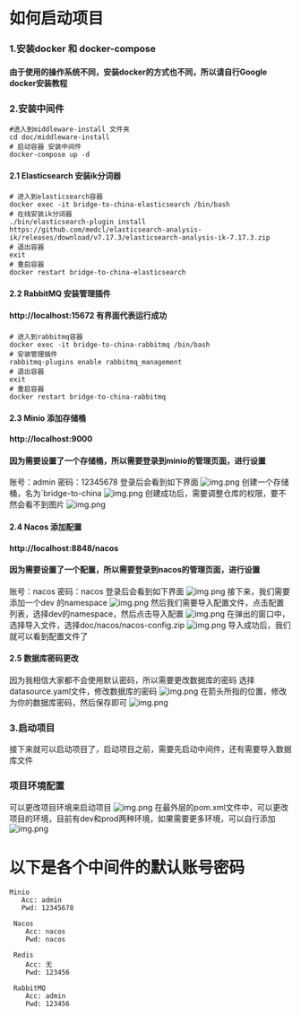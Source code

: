 # 如何启动项目

### 1.安装docker 和 docker-compose

#### 由于使用的操作系统不同，安装docker的方式也不同，所以请自行Google docker安装教程

### 2.安装中间件

``` shell
#进入到middleware-install 文件夹
cd doc/middleware-install
# 启动容器 安装中间件
docker-compose up -d 
```
#### 2.1 Elasticsearch 安装ik分词器

```shell
# 进入到elasticsearch容器
docker exec -it bridge-to-china-elasticsearch /bin/bash
# 在线安装ik分词器
./bin/elasticsearch-plugin install https://github.com/medcl/elasticsearch-analysis-ik/releases/download/v7.17.3/elasticsearch-analysis-ik-7.17.3.zip
# 退出容器
exit
# 重启容器
docker restart bridge-to-china-elasticsearch
```
#### 2.2 RabbitMQ 安装管理插件
#### http://localhost:15672 有界面代表运行成功
```shell
# 进入到rabbitmq容器
docker exec -it bridge-to-china-rabbitmq /bin/bash
# 安装管理插件
rabbitmq-plugins enable rabbitmq_management
# 退出容器
exit
# 重启容器
docker restart bridge-to-china-rabbitmq
```
#### 2.3 Minio 添加存储桶
#### http://localhost:9000
#### 因为需要设置了一个存储桶，所以需要登录到minio的管理页面，进行设置
账号：admin
密码：12345678
登录后会看到如下界面
![img.png](image/img.png)
创建一个存储桶，名为`bridge-to-china
![img.png](image/img2.png)
创建成功后，需要调整仓库的权限，要不然会看不到图片
![img.png](image/img3.png)

#### 2.4 Nacos 添加配置
#### http://localhost:8848/nacos
#### 因为需要设置了一个配置，所以需要登录到nacos的管理页面，进行设置
账号：nacos
密码：nacos
登录后会看到如下界面
![img.png](image/img4.png)
接下来，我们需要添加一个dev 的namespace
![img.png](image/img5.png)
然后我们需要导入配置文件，点击配置列表，选择dev的namespace，然后点击导入配置
![img.png](image/img6.png)
在弹出的窗口中，选择导入文件，选择doc/nacos/nacos-config.zip
![img.png](image/img7.png)
导入成功后，我们就可以看到配置文件了


#### 2.5 数据库密码更改
因为我相信大家都不会使用默认密码，所以需要更改数据库的密码
选择datasource.yaml文件，修改数据库的密码
![img.png](image/img8.png)
在箭头所指的位置，修改为你的数据库密码，然后保存即可
![img.png](image/img9.png)

### 3.启动项目
接下来就可以启动项目了，启动项目之前，需要先启动中间件，还有需要导入数据库文件

### 项目环境配置
可以更改项目环境来启动项目
![img.png](image/img10.png)
在最外层的pom.xml文件中，可以更改项目的环境，目前有dev和prod两种环境，如果需要更多环境，可以自行添加
![img.png](image/img11.png)


# 以下是各个中间件的默认账号密码
```shell
Minio
   Acc: admin
   Pwd: 12345678
   
 Nacos
    Acc: nacos
    Pwd: nacos
 
 Redis
    Acc: 无
    Pwd: 123456
    
 RabbitMQ
    Acc: admin
    Pwd: 123456
```


